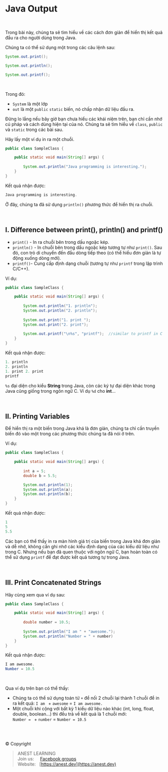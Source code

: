 # Java Output

<br />

Trong bài này, chúng ta sẽ tìm hiểu về các cách đơn giản để hiển thị kết quả đầu ra cho người dùng trong Java.

Chúng ta có thể sử dụng một trong các câu lệnh sau:

```java
System.out.print();

System.out.println();

System.out.printf();
```

<br />

Trong đó:
- `System` là một lớp
- `out` là một `public` `static` biến, nó chấp nhận dữ liệu đầu ra.

Đừng lo lắng nếu bây giờ bạn chưa hiểu các khái niệm trên, bạn chỉ cần nhớ cú pháp và cách dùng hiện tại của nó. Chúng ta sẽ tìm hiểu về `class`, `public` và `static` trong các bài sau.

Hãy lấy một ví dụ in ra một chuỗi.
```java
public class SampleClass {

    public static void main(String[] args) {
    	
        System.out.println("Java programming is interesting.");   
    }
}
```
Kết quả nhận được:
```java
Java programming is interesting.
```

Ở đây, chúng ta đã sử dụng `println()` phương thức để hiển thị ra chuỗi.

<br />

## I. Difference between print(), println() and printf()

- `print()` - In ra chuỗi bên trong dấu ngoặc kép.
- `println()` - In chuỗi bên trong dấu ngoặc kép tương tự như `print()`. Sau đó, con trỏ di chuyển đến đầu dòng tiếp theo (có thể hiểu đơn giản là tự động xuống dòng mới).
- `printf()`- Cung cấp định dạng chuỗi (tương tự như `printf` trong lập trình C/C++).

Ví dụ:
```java
public class SampleClass {

    public static void main(String[] args) {
    	
        System.out.println("1. println");
        System.out.println("2. println");
    	
        System.out.print("1. print ");
        System.out.print("2. print");
        
        System.out.printf("\n%s", "printf");  //similar to printf in C
    }
}
```
Kết quả nhận được:
```java
1. println
2. println
1. print 2. print
printf
```

`%s` đại diện cho kiểu **String** trong Java, còn các ký tự đại diện khác trong Java cũng giống trong ngôn ngữ C. Ví dụ `%d` cho **int**...

<br />

## II. Printing Variables

Để hiển thị ra một biến trong Java khá là đơn giản, chúng ta chỉ cần truyền biến đó vào một trong các phương thức chúng ta đã nói ở trên.

Ví dụ:
```java
public class SampleClass {

    public static void main(String[] args) {
    	
        int a = 5;
        double b = 5.5;

        System.out.println(1);
        System.out.println(a);
        System.out.println(b);
    }
}
```
Kết quả nhận được:
```java
1
5
5.5
```

Các bạn có thể thấy in ra màn hình giá trị của biến trong Java khá đơn giản và dễ nhớ, không cần ghi nhớ các kiểu định dạng của các kiểu dữ liệu như trong C. Nhưng nếu bạn đã quen thuộc với ngôn ngữ C, bạn hoàn toàn có thể sử dụng `printf` để đạt được kết quả tương tự trong Java.

<br />

## III. Print Concatenated Strings

Hãy cùng xem qua ví dụ sau:
```java
public class SampleClass {

    public static void main(String[] args) {
    	
        double number = 10.5;
    	
        System.out.println("I am " + "awesome.");
        System.out.println("Number = " + number)
    }
}
```
Kết quả nhận được:
```java
I am awesome.
Number = 10.5
```

<br />

Qua ví dụ trên bạn có thể thấy:
- Chúng ta có thể sử dụng toán tử `+` để nối 2 chuỗi lại thành 1 chuỗi để in ra kết quả: `I am ` + `awesome` = `I am awesome.`
- Một chuỗi khi cộng với bất kỳ 1 kiểu dữ liệu nào khác (int, long, float, double, boolean...) thì đều trả về kết quả là 1 chuỗi mới:  
`Number = ` + `number` = `Number = 10.5`


<br />

##  

© Copyright
> ANEST LEARNING  
> Join us: &nbsp;&nbsp;&nbsp; [Facebook groups](https://www.facebook.com/groups/anest.learning/)  
> Website: &nbsp; [https://anest.dev](https://anest.dev)  
